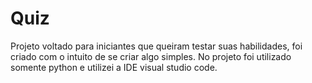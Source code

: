 
# Quiz



Projeto voltado para iniciantes que queiram testar suas habilidades, foi criado com o intuito de se criar algo simples. No projeto foi utilizado somente python e utilizei a IDE
visual studio code.

